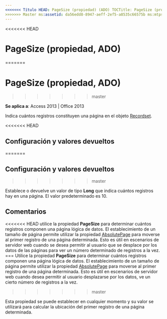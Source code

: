 ```yaml
---
<<<<<<< Título HEAD: PageSize (propiedad) (ADO) TOCTitle: PageSize (propiedad) (ADO) === título: PageSize (propiedad, ADO) TOCTitle: PageSize (propiedad, ADO)
>>>>>>> Master ms:assetid: da56edd8-8947-aeff-2ef5-a8535c66575b ms:mtpsurl: https://msdn.microsoft.com/library/JJ250099(v=office.15) ms:contentKeyID: ms.date 48548079: 18/09/2015 mtps_version: Office.15
---
```


<<<<<<< HEAD
# <a name="pagesize-property-ado"></a>PageSize (propiedad, ADO)
=======
# <a name="pagesize-property-ado"></a>PageSize (propiedad, ADO)
>>>>>>> master


**Se aplica a**: Access 2013 | Office 2013

Indica cuántos registros constituyen una página en el objeto [Recordset](recordset-object-ado.md).

<<<<<<< HEAD
## <a name="settings-and-return-values"></a>Configuración y valores devueltos
=======
## <a name="settings-and-return-values"></a>Configuración y valores devueltos
>>>>>>> master

Establece o devuelve un valor de tipo **Long** que indica cuántos registros hay en una página. El valor predeterminado es 10.

## <a name="remarks"></a>Comentarios

<<<<<<< HEAD utilice la propiedad **PageSize** para determinar cuántos registros componen una página lógica de datos. El establecimiento de un tamaño de página permite utilizar la propiedad [AbsolutePage](absolutepage-property-ado.md) para moverse al primer registro de una página determinada. Esto es útil en escenarios de servidor web cuando se desea permitir al usuario que se desplace por los datos de las páginas para ver un número determinado de registros a la vez.
=== Utilice la propiedad **PageSize** para determinar cuántos registros componen una página lógica de datos. El establecimiento de un tamaño de página permite utilizar la propiedad [AbsolutePage](absolutepage-property-ado.md) para moverse al primer registro de una página determinada. Esto es útil en escenarios de servidor web cuando desea permitir al usuario desplazarse por los datos, ve un cierto número de registros a la vez.
>>>>>>> master

Esta propiedad se puede establecer en cualquier momento y su valor se utilizará para calcular la ubicación del primer registro de una página determinada.


